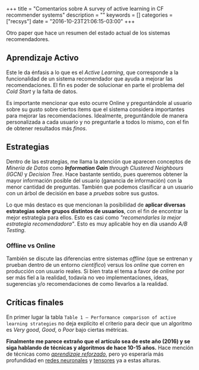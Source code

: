 +++
title = "Comentarios sobre A survey of active learning in CF recommender systems"
description = ""
keywords = []
categories = ["recsys"]
date = "2016-10-23T21:06:15-03:00"
+++

Otro paper que hace un resumen del estado actual de los sistemas recomendadores.

## Aprendizaje Activo

Este le da énfasis a lo que es el _Active Learning_, que corresponde a la funcionalidad de un sistema recomendador que ayuda a mejorar las recomendaciones. El fin es poder de solucionar en parte el problema del _Cold Start_ y la falta de datos.

Es importante mencionar que esto ocurre Online y preguntándole al usuario sobre su gusto sobre ciertos ítems que el sistema considera importantes para mejorar las recomendaciones. Idealmente, preguntándole de manera personalizada a cada usuario y no preguntarle a todos lo mismo, con el fin de obtener resultados más _finos_.

## Estrategias

Dentro de las estrategias, me llama la atención que aparecen conceptos de _Minería de Datos_ como _**Information Gain** through Clustered Neighbours (IGCN)_ y _Decision Tree_. Hace bastante sentido, pues queremos obtener la mayor información posible del usuario (ganancia de información) con la menor cantidad de preguntas. También que podemos clasificar a un usuario con un árbol de decisión en base a _pruebas_ sobre sus gustos.

Lo que más destaco es que mencionan la posibilidad de **aplicar diversas estrategias sobre grupos distintos de usuarios**, con el fin de encontrar la mejor estrategia para ellos. Esto es casi como _"recomendarles la mejor estrategia recomendadora"_. Esto es muy aplicable hoy en día usando _A/B Testing_.

### Offline vs Online

También se discute las diferencias entre sistemas _offline_ (que se entrenan y prueban dentro de un entorno _científico_) versus los _online_ que corren en producción con usuario reales. Si bien trata el tema a favor de _online_ por ser más fiel a la realidad, todavía no veo implementaciones, ideas, sugerencias y/o recomendaciones de como llevarlos a la realidad.

## Críticas finales

En primer lugar la tabla `Table 1 – Performance comparison of active learning strategies` no deja explícito el criterio para decir que un algoritmo es _Very good_, _Good_, o _Poor_ bajo ciertas métricas.

**Finalmente me parece extraño que el artículo sea de este año (2016) y se siga hablando de técnicas y algoritmos de hace 10-15 años.** Hace mención de técnicas como [_aprendizaje reforzado_](https://en.wikipedia.org/wiki/Reinforcement_learning), pero yo esperaría más profundidad en [redes neuronales](https://es.wikipedia.org/wiki/Red_neuronal_artificial) y [tensores](https://en.wikipedia.org/wiki/TensorFlow) ya a estas alturas.
